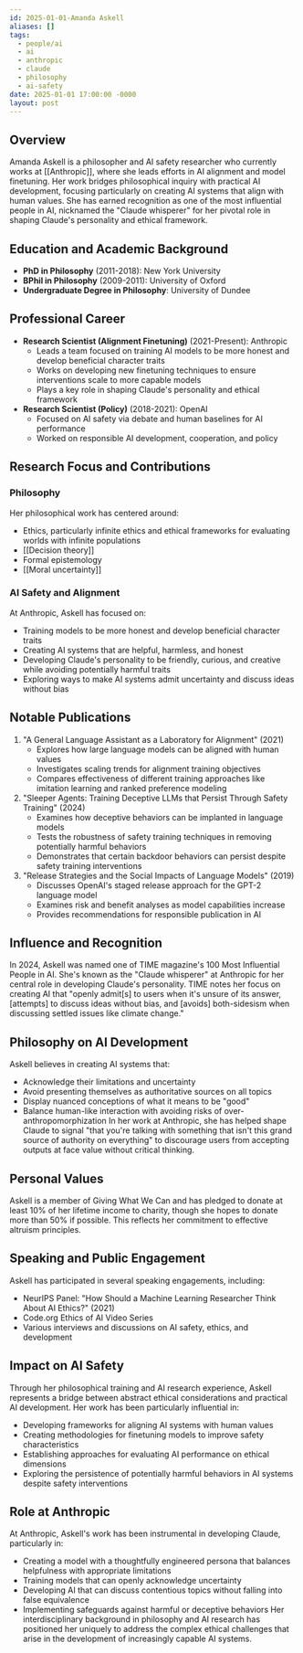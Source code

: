 ```yaml
---
id: 2025-01-01-Amanda Askell
aliases: []
tags:
  - people/ai
  - ai
  - anthropic
  - claude
  - philosophy
  - ai-safety
date: 2025-01-01 17:00:00 -0000
layout: post
---
```


## Overview

Amanda Askell is a philosopher and AI safety researcher who currently works at [[Anthropic]], where she leads efforts in AI alignment and model finetuning. Her work bridges philosophical inquiry with practical AI development, focusing particularly on creating AI systems that align with human values. She has earned recognition as one of the most influential people in AI, nicknamed the "Claude whisperer" for her pivotal role in shaping Claude's personality and ethical framework.

## Education and Academic Background

- **PhD in Philosophy** (2011-2018): New York University
- **BPhil in Philosophy** (2009-2011): University of Oxford
- **Undergraduate Degree in Philosophy**: University of Dundee

## Professional Career

- **Research Scientist (Alignment Finetuning)** (2021-Present): Anthropic
  - Leads a team focused on training AI models to be more honest and develop beneficial character traits
  - Works on developing new finetuning techniques to ensure interventions scale to more capable models
  - Plays a key role in shaping Claude's personality and ethical framework
- **Research Scientist (Policy)** (2018-2021): OpenAI
  - Focused on AI safety via debate and human baselines for AI performance
  - Worked on responsible AI development, cooperation, and policy

## Research Focus and Contributions

### Philosophy

Her philosophical work has centered around:

- Ethics, particularly infinite ethics and ethical frameworks for evaluating worlds with infinite populations
- [[Decision theory]]
- Formal epistemology
- [[Moral uncertainty]]

### AI Safety and Alignment

At Anthropic, Askell has focused on:

- Training models to be more honest and develop beneficial character traits
- Creating AI systems that are helpful, harmless, and honest
- Developing Claude's personality to be friendly, curious, and creative while avoiding potentially harmful traits
- Exploring ways to make AI systems admit uncertainty and discuss ideas without bias

## Notable Publications

1. "A General Language Assistant as a Laboratory for Alignment" (2021)
   - Explores how large language models can be aligned with human values
   - Investigates scaling trends for alignment training objectives
   - Compares effectiveness of different training approaches like imitation learning and ranked preference modeling
2. "Sleeper Agents: Training Deceptive LLMs that Persist Through Safety Training" (2024)
   - Examines how deceptive behaviors can be implanted in language models
   - Tests the robustness of safety training techniques in removing potentially harmful behaviors
   - Demonstrates that certain backdoor behaviors can persist despite safety training interventions
3. "Release Strategies and the Social Impacts of Language Models" (2019)
   - Discusses OpenAI's staged release approach for the GPT-2 language model
   - Examines risk and benefit analyses as model capabilities increase
   - Provides recommendations for responsible publication in AI

## Influence and Recognition

In 2024, Askell was named one of TIME magazine's 100 Most Influential People in AI. She's known as the "Claude whisperer" at Anthropic for her central role in developing Claude's personality. TIME notes her focus on creating AI that "openly admit[s] to users when it's unsure of its answer, [attempts] to discuss ideas without bias, and [avoids] both-sidesism when discussing settled issues like climate change."

## Philosophy on AI Development

Askell believes in creating AI systems that:

- Acknowledge their limitations and uncertainty
- Avoid presenting themselves as authoritative sources on all topics
- Display nuanced conceptions of what it means to be "good"
- Balance human-like interaction with avoiding risks of over-anthropomorphization
  In her work at Anthropic, she has helped shape Claude to signal "that you're talking with something that isn't this grand source of authority on everything" to discourage users from accepting outputs at face value without critical thinking.

## Personal Values

Askell is a member of Giving What We Can and has pledged to donate at least 10% of her lifetime income to charity, though she hopes to donate more than 50% if possible. This reflects her commitment to effective altruism principles.

## Speaking and Public Engagement

Askell has participated in several speaking engagements, including:

- NeurIPS Panel: "How Should a Machine Learning Researcher Think About AI Ethics?" (2021)
- Code.org Ethics of AI Video Series
- Various interviews and discussions on AI safety, ethics, and development

## Impact on AI Safety

Through her philosophical training and AI research experience, Askell represents a bridge between abstract ethical considerations and practical AI development. Her work has been particularly influential in:

- Developing frameworks for aligning AI systems with human values
- Creating methodologies for finetuning models to improve safety characteristics
- Establishing approaches for evaluating AI performance on ethical dimensions
- Exploring the persistence of potentially harmful behaviors in AI systems despite safety interventions

## Role at Anthropic

At Anthropic, Askell's work has been instrumental in developing Claude, particularly in:

- Creating a model with a thoughtfully engineered persona that balances helpfulness with appropriate limitations
- Training models that can openly acknowledge uncertainty
- Developing AI that can discuss contentious topics without falling into false equivalence
- Implementing safeguards against harmful or deceptive behaviors
  Her interdisciplinary background in philosophy and AI research has positioned her uniquely to address the complex ethical challenges that arise in the development of increasingly capable AI systems.
